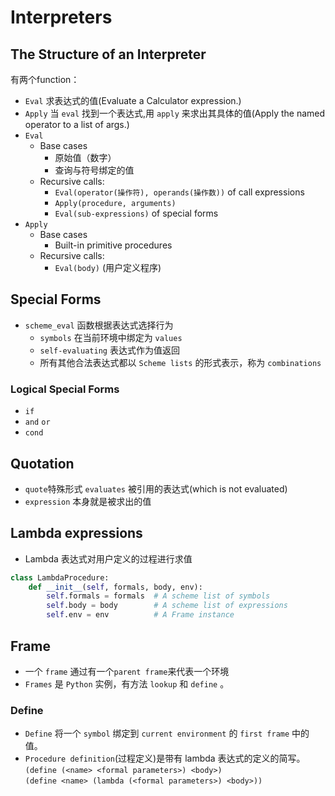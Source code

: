 # Interpreters
## The Structure of an Interpreter
有两个function：
- `Eval` 求表达式的值(Evaluate a Calculator expression.)
- `Apply` 当 `eval` 找到一个表达式,用 `apply` 来求出其具体的值(Apply the named operator to a list of args.)
- `Eval`
  - Base cases
    - 原始值（数字）
    - 查询与符号绑定的值 
  - Recursive calls: 
    - `Eval(operator(操作符), operands(操作数))` of call expressions
    - `Apply(procedure, arguments)`
    - `Eval(sub-expressions)` of special forms
- `Apply`
  - Base cases
    - Built-in primitive procedures
  - Recursive calls: 
    - `Eval(body)` (用户定义程序)

## Special Forms
- `scheme_eval` 函数根据表达式选择行为
  - `symbols` 在当前环境中绑定为 `values`
  - `self-evaluating` 表达式作为值返回
  - 所有其他合法表达式都以 `Scheme lists` 的形式表示，称为 `combinations`

### Logical Special Forms
- `if`
- `and` `or`
- `cond`

## Quotation
- `quote`特殊形式 `evaluates` 被引用的表达式(which is not evaluated)
- `expression` 本身就是被求出的值

## Lambda expressions
- Lambda 表达式对用户定义的过程进行求值

```python
class LambdaProcedure:
    def __init__(self, formals, body, env):
        self.formals = formals  # A scheme list of symbols
        self.body = body        # A scheme list of expressions
        self.env = env          # A Frame instance
```

## Frame
- 一个 `frame` 通过有一个`parent frame`来代表一个环境
- `Frames` 是 `Python` 实例，有方法 `lookup` 和 `define` 。

### Define
- `Define` 将一个 `symbol` 绑定到 `current environment` 的 `first frame` 中的值。
- `Procedure definition`(过程定义)是带有 lambda 表达式的定义的简写。  
`(define (<name> <formal parameters>) <body>)`  
`(define <name> (lambda (<formal parameters>) <body>))`